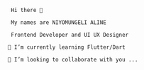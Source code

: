       Hi there 👋
      
      My names are NIYOMUNGELI ALINE 
      
      Frontend Developer and UI UX Designer

     🌱 I’m currently learning Flutter/Dart

     👯 I’m looking to collaborate with you ...
<!--   ⚡ Fun fact: i love to desihn  -->
<!-- - 💬  -->
<!-- - 📫 How to reach me: ... -->
<!-- - 😄 Pronouns:  -->

